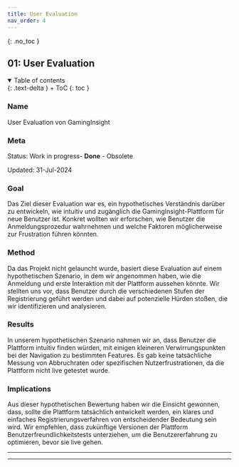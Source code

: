 ```yaml
---
title: User Evaluation
nav_order: 4
---
```



{: .no_toc }
## 01: User Evaluation 


<details open markdown="block">
{: .text-delta }
<summary>Table of contents</summary>
+ ToC
{: toc }
</details>

### Name

User Evaluation von GamingInsight 


### Meta

Status: Work in progress- **Done** - Obsolete

Updated: 31-Jul-2024

### Goal

Das Ziel dieser Evaluation war es, ein hypothetisches Verständnis darüber zu entwickeln, wie intuitiv und zugänglich die GamingInsight-Plattform für neue Benutzer ist. Konkret wollten wir erforschen, wie Benutzer die Anmeldungsprozedur wahrnehmen und welche Faktoren möglicherweise zur Frustration führen könnten.
### Method
Da das Projekt nicht gelauncht wurde, basiert diese Evaluation auf einem hypothetischen Szenario, in dem wir angenommen haben, wie die Anmeldung und erste Interaktion mit der Plattform aussehen könnte. Wir stellten uns vor, dass Benutzer durch die verschiedenen Stufen der Registrierung geführt werden und dabei auf potenzielle Hürden stoßen, die wir identifizieren und analysieren. 
### Results

In unserem hypothetischen Szenario nahmen wir an, dass Benutzer die Plattform intuitiv finden würden, mit einigen kleineren Verwirrungspunkten bei der Navigation zu bestimmten Features. Es gab keine tatsächliche Messung von Abbruchraten oder spezifischen Nutzerfrustrationen, da die Plattform nicht live getestet wurde. 

### Implications
Aus dieser hypothetischen Bewertung haben wir die Einsicht gewonnen, dass, sollte die Plattform tatsächlich entwickelt werden, ein klares und einfaches Registrierungsverfahren von entscheidender Bedeutung sein wird. Wir empfehlen, dass zukünftige Versionen der Plattform Benutzerfreundlichkeitstests unterziehen, um die Benutzererfahrung zu optimieren, bevor sie live gehen.



---

---
